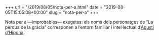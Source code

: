 +++
url = "/2019/08/05/nota-per-a.html"
date = "2019-08-05T15:05:08+00:00"
slug = "nota-per-a"
+++

‪Nota per a —improbables— exegetes: els noms dels personatges de “La pèrdua de la gràcia” corresponen a l’entorn familiar i intel·lectual d’[Agustí d’Hipona](https://ca.wikipedia.org/wiki/Agust%C3%AD_d%27Hipona)‬.
